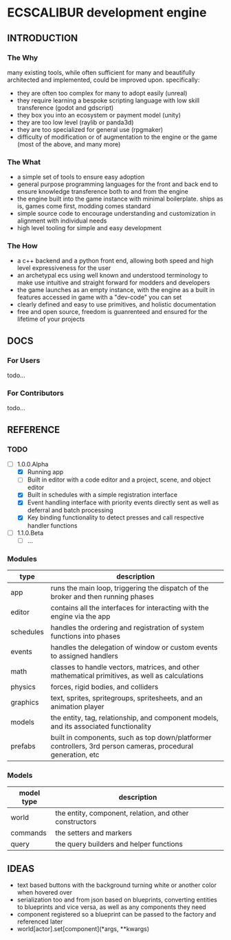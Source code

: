 # ECSCALIBUR development engine
## INTRODUCTION
### The Why
many existing tools, while often sufficient for many and beautifully architected and implemented, could be improved upon. specifically:
- they are often too complex for many to adopt easily (unreal)
- they require learning a bespoke scripting language with low skill transference (godot and gdscript)
- they box you into an ecosystem or payment model (unity)
- they are too low level (raylib or panda3d)
- they are too specialized for general use (rpgmaker)
- difficulty of modification or of augmentation to the engine or the game (most of the above, and many more)

### The What
- a simple set of tools to ensure easy adoption
- general purpose programming languages for the front and back end to ensure knowledge transference both to and from the engine
- the engine built into the game instance with minimal boilerplate. ships as is, games come first, modding comes standard
- simple source code to encourage understanding and customization in alignment with individual needs
- high level tooling for simple and easy development

### The How
- a c++ backend and a python front end, allowing both speed and high level expressiveness for the user
- an archetypal ecs using well known and understood terminology to make use intuitive and straight forward for modders and developers
- the game launches as an empty instance, with the engine as a built in features accessed in game with a "dev-code" you can set
- clearly defined and easy to use primitives, and holistic documentation
- free and open source, freedom is guanrenteed and ensured for the lifetime of your projects

## DOCS
### For Users
todo...

### For Contributors
todo...

## REFERENCE
### TODO
- [ ] 1.0.0.Alpha
    - [X] Running app
    - [ ] Built in editor with a code editor and a project, scene, and object editor
    - [X] Built in schedules with a simple registration interface
    - [X] Event handling interface with priority events directly sent as well as deferral and batch processing
    - [X] Key binding functionality to detect presses and call respective handler functions
- [ ] 1.1.0.Beta
    - [ ] ...

### Modules
| type | description |
| --- | --- |
| app       | runs the main loop, triggering the dispatch of the broker and then running phases |
| editor    | contains all the interfaces for interacting with the engine via the app |
| schedules | handles the ordering and registration of system functions into phases |
| events    | handles the delegation of window or custom events to assigned handlers |
| math      | classes to handle vectors, matrices, and other mathematical primitives, as well as calculations |
| physics   | forces, rigid bodies, and colliders |
| graphics  | text, sprites, spritegroups, spritesheets, and an animation player |
| models    | the entity, tag, relationship, and component models, and its associated functionality |
| prefabs   | built in components, such as top down/platformer controllers, 3rd person cameras, procedural generation, etc |

### Models
| model type | description |
| --- | --- |
|world | the entity, component, relation, and other constructors |
|commands | the setters and markers |
|query | the query builders and helper functions |

## IDEAS
- text based buttons with the background turning white or another color when hovered over
- serialization too and from json based on blueprints, converting entities to blueprints and vice versa, as well as any components they need
- component registered so a blueprint can be passed to the factory and referenced later
- world[actor].set[component](*args, **kwargs)

